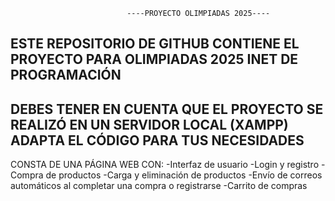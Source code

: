                               ----PROYECTO OLIMPIADAS 2025----
ESTE REPOSITORIO DE GITHUB CONTIENE EL PROYECTO PARA OLIMPIADAS 2025 INET DE PROGRAMACIÓN
-----------------------------------------------------------------------------------------
DEBES TENER EN CUENTA QUE EL PROYECTO SE REALIZÓ EN UN SERVIDOR LOCAL (XAMPP) ADAPTA EL CÓDIGO PARA TUS NECESIDADES
--------------------------------------------------------------------------------------------------------------------

CONSTA DE UNA PÁGINA WEB CON:
-Interfaz de usuario
-Login y registro
-Compra de productos
-Carga y eliminación de productos
-Envío de correos automáticos al completar una compra o registrarse
-Carrito de compras
